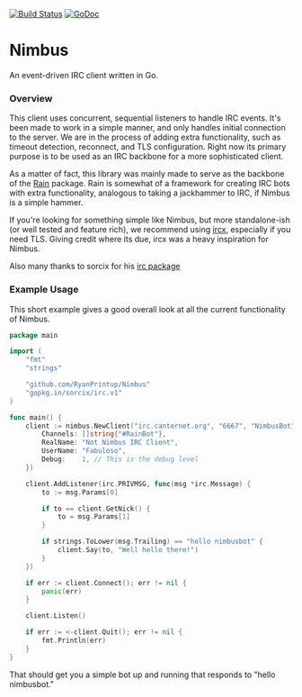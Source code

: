 [![Build Status](https://travis-ci.org/RyanPrintup/Nimbus.svg)](https://travis-ci.org/RyanPrintup/Nimbus)
[![GoDoc](https://godoc.org/github.com/RyanPrintup/Nimbus?status.svg)](https://godoc.org/github.com/RyanPrintup/Nimbus)

# Nimbus
An event-driven IRC client written in Go.

### Overview

This client uses concurrent, sequential listeners to handle IRC events. It's been made to work in a
simple manner, and only handles initial connection to the server. We are in the process of adding
extra functionality, such as timeout detection, reconnect, and TLS configuration. Right now its
primary purpose is to be used as an IRC backbone for a more sophisticated client. 

As a matter of fact, this library was mainly made to serve as the backbone of the [Rain](https://github.com/raindevteam/rain) package.
Rain is somewhat of a framework for creating IRC bots with extra functionality, analogous to taking
a jackhammer to IRC, if Nimbus is a simple hammer.

If you're looking for something simple like Nimbus, but more standalone-ish (or well tested
and feature rich), we recommend using [ircx](https://github.com/nickvanw/ircx), especially if you need TLS.
Giving credit where its due, ircx was a heavy inspiration for Nimbus.

Also many thanks to sorcix for his [irc package](https://github.com/sorcix/irc) 

### Example Usage

This short example gives a good overall look at all the current functionality of Nimbus.

```go
package main

import (
	"fmt"
	"strings"

	"github.com/RyanPrintup/Nimbus"
	"gopkg.in/sorcix/irc.v1"
)

func main() {
	client := nimbus.NewClient("irc.canternet.org", "6667", "NimbusBot", nimbus.Config{
		Channels: []string{"#RainBot"},
		RealName: "Not Nimbus IRC Client",
		UserName: "Fabuloso",
		Debug:    1, // This is the debug level
	})

	client.AddListener(irc.PRIVMSG, func(msg *irc.Message) {
		to := msg.Params[0]

		if to == client.GetNick() {
			to = msg.Params[1]
		}

		if strings.ToLower(msg.Trailing) == "hello nimbusbot" {
			client.Say(to, "Well hello there!")
		}
	})

	if err := client.Connect(); err != nil {
		panic(err)
	}

	client.Listen()

	if err := <-client.Quit(); err != nil {
		fmt.Println(err)
	}
}
```

That should get you a simple bot up and running that responds to "hello nimbusbot."